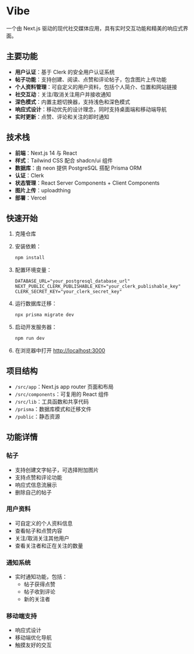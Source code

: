 # Vibe

一个由 Next.js 驱动的现代社交媒体应用，具有实时交互功能和精美的响应式界面。

## 主要功能

- **用户认证**：基于 Clerk 的安全用户认证系统
- **帖子功能**：支持创建、阅读、点赞和评论帖子，包含图片上传功能
- **个人资料管理**：可自定义的用户资料，包括个人简介、位置和网站链接
- **社交互动**：关注/取消关注用户并接收通知
- **深色模式**：内置主题切换器，支持浅色和深色模式
- **响应式设计**：移动优先的设计理念，同时支持桌面端和移动端导航
- **实时更新**：点赞、评论和关注的即时通知

## 技术栈

- **前端**：Next.js 14 与 React
- **样式**：Tailwind CSS 配合 shadcn/ui 组件
- **数据库**：由 neon 提供 PostgreSQL 搭配 Prisma ORM
- **认证**：Clerk
- **状态管理**：React Server Components + Client Components
- **图片上传**：uploadthing
- **部署**：Vercel

## 快速开始

1. 克隆仓库
2. 安装依赖：
   ```bash
   npm install
   ```

3. 配置环境变量：
   ```env
   DATABASE_URL="your_postgresql_database_url"
   NEXT_PUBLIC_CLERK_PUBLISHABLE_KEY="your_clerk_publishable_key"
   CLERK_SECRET_KEY="your_clerk_secret_key"
   ```

4. 运行数据库迁移：
   ```bash
   npx prisma migrate dev
   ```

5. 启动开发服务器：
   ```bash
   npm run dev
   ```

6. 在浏览器中打开 [http://localhost:3000](http://localhost:3000)

## 项目结构

- `/src/app`：Next.js app router 页面和布局
- `/src/components`：可复用的 React 组件
- `/src/lib`：工具函数和共享代码
- `/prisma`：数据库模式和迁移文件
- `/public`：静态资源

## 功能详情

### 帖子
- 支持创建文字帖子，可选择附加图片
- 支持点赞和评论功能
- 响应式信息流展示
- 删除自己的帖子

### 用户资料
- 可自定义的个人资料信息
- 查看帖子和点赞内容
- 关注/取消关注其他用户
- 查看关注者和正在关注的数量

### 通知系统
- 实时通知功能，包括：
  - 帖子获得点赞
  - 帖子收到评论
  - 新的关注者

### 移动端支持
- 响应式设计
- 移动端优化导航
- 触摸友好的交互